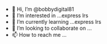 - 👋 Hi, I’m @bobbydigital81
- 👀 I’m interested in ...express lrs
- 🌱 I’m currently learning ...express lrs
- 💞️ I’m looking to collaborate on ...
- 📫 How to reach me ...

<!---
bobbydigital81/bobbydigital81 is a ✨ special ✨ repository because its `README.md` (this file) appears on your GitHub profile.
You can click the Preview link to take a look at your changes.
--->
